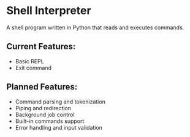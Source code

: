 # Shell Interpreter
A shell program written in Python that reads and executes commands.

## Current Features:
- Basic REPL
- Exit command

## Planned Features:
- Command parsing and tokenization
- Piping and redirection
- Background job control
- Built-in commands support
- Error handling and input validation
